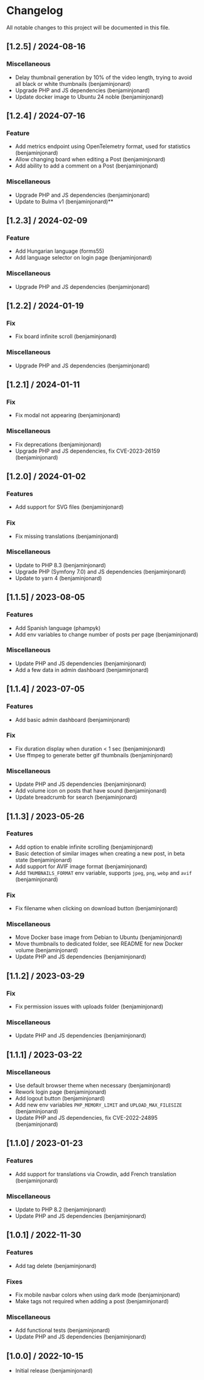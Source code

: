 # Changelog
All notable changes to this project will be documented in this file.

## [1.2.5] / 2024-08-16
### Miscellaneous
- Delay thumbnail generation by 10% of the video length, trying to avoid all black or white thumbnails  (benjaminjonard)
- Upgrade PHP and JS dependencies (benjaminjonard)
- Update docker image to Ubuntu 24 noble (benjaminjonard)

## [1.2.4] / 2024-07-16
### Feature
- Add metrics endpoint using OpenTelemetry format, used for statistics (benjaminjonard)
- Allow changing board when editing a Post (benjaminjonard)
- Add ability to add a comment on a Post (benjaminjonard)

### Miscellaneous
- Upgrade PHP and JS dependencies (benjaminjonard)
- Update to Bulma v1 (benjaminjonard)**

## [1.2.3] / 2024-02-09
### Feature
- Add Hungarian language (forms55)
- Add language selector on login page (benjaminjonard)

### Miscellaneous
- Upgrade PHP and JS dependencies (benjaminjonard)

## [1.2.2] / 2024-01-19
### Fix
- Fix board infinite scroll (benjaminjonard)

### Miscellaneous
- Upgrade PHP and JS dependencies (benjaminjonard)

## [1.2.1] / 2024-01-11
### Fix
- Fix modal not appearing (benjaminjonard)

### Miscellaneous
- Fix deprecations (benjaminjonard)
- Upgrade PHP and JS dependencies, fix CVE-2023-26159 (benjaminjonard)

## [1.2.0] / 2024-01-02
### Features
- Add support for SVG files (benjaminjonard)

### Fix
- Fix missing translations (benjaminjonard)

### Miscellaneous
- Update to PHP 8.3 (benjaminjonard)
- Upgrade PHP (Symfony 7.0) and JS dependencies (benjaminjonard)
- Update to yarn 4 (benjaminjonard)

## [1.1.5] / 2023-08-05
### Features
- Add Spanish language (phampyk)
- Add env variables to change number of posts per page (benjaminjonard)

### Miscellaneous
- Update PHP and JS dependencies (benjaminjonard)
- Add a few data in admin dashboard (benjaminjonard)

## [1.1.4] / 2023-07-05
### Features
- Add basic admin dashboard (benjaminjonard)

### Fix
- Fix duration display when duration < 1 sec (benjaminjonard)
- Use ffmpeg to generate better gif thumbnails (benjaminjonard)

### Miscellaneous
- Update PHP and JS dependencies (benjaminjonard)
- Add volume icon on posts that have sound (benjaminjonard)
- Update breadcrumb for search (benjaminjonard)

## [1.1.3] / 2023-05-26
### Features
- Add option to enable infinite scrolling (benjaminjonard)
- Basic detection of similar images when creating a new post, in beta state (benjaminjonard)
- Add support for AVIF image format (benjaminjonard)
- Add `THUMBNAILS_FORMAT` env variable, supports `jpeg`, `png`, `webp` and `avif` (benjaminjonard)

### Fix
- Fix filename when clicking on download button (benjaminjonard)

### Miscellaneous
- Move Docker base image from Debian to Ubuntu (benjaminjonard)
- Move thumbnails to dedicated folder, see README for new Docker volume (benjaminjonard)
- Update PHP and JS dependencies (benjaminjonard)

## [1.1.2] / 2023-03-29
### Fix
- Fix permission issues with uploads folder (benjaminjonard)

### Miscellaneous
- Update PHP and JS dependencies (benjaminjonard)

## [1.1.1] / 2023-03-22
### Miscellaneous
- Use default browser theme when necessary (benjaminjonard)
- Rework login page (benjaminjonard)
- Add logout button (benjaminjonard)
- Add new env variables `PHP_MEMORY_LIMIT` and `UPLOAD_MAX_FILESIZE` (benjaminjonard)
- Update PHP and JS dependencies, fix CVE-2022-24895 (benjaminjonard)

## [1.1.0] / 2023-01-23
### Features
- Add support for translations via Crowdin, add French translation (benjaminjonard)

### Miscellaneous
- Update to PHP 8.2 (benjaminjonard)
- Update PHP and JS dependencies (benjaminjonard)

## [1.0.1] / 2022-11-30
### Features
- Add tag delete (benjaminjonard)

### Fixes
- Fix mobile navbar colors when using dark mode (benjaminjonard)
- Make tags not required when adding a post (benjaminjonard)

### Miscellaneous
- Add functional tests (benjaminjonard)
- Update PHP and JS dependencies (benjaminjonard)

## [1.0.0] / 2022-10-15
- Initial release (benjaminjonard)
